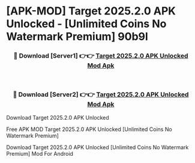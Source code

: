 # [APK-MOD] Target 2025.2.0 APK Unlocked - [Unlimited Coins No Watermark Premium] 90b9l



<div align="center">
<h3>🔴 Download [Server1] 👉👉 <a href="https://momento.my/?title=Target_2025.2.0_APK_Unlocked">Target 2025.2.0 APK Unlocked Mod Apk</a></h3><br>

<h3>🔴 Download [Server2] 👉👉 <a href="https://momento.my/?title=Target_2025.2.0_APK_Unlocked">Target 2025.2.0 APK Unlocked Mod Apk</a></h3>
</div>



Download Target 2025.2.0 APK Unlocked 

Free APK MOD Target 2025.2.0 APK Unlocked [Unlimited Coins No Watermark Premium]

Download Target 2025.2.0 APK Unlocked [Unlimited Coins No Watermark Premium] Mod For Android
